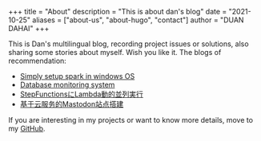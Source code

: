 +++
title = "About"
description = "This is about dan's blog"
date = "2021-10-25"
aliases = ["about-us", "about-hugo", "contact"]
author = "DUAN DAHAI"
+++

This is Dan's multilingual blog, recording project issues or solutions, also sharing some stories about myself. Wish you like it.
The blogs of recommendation:

* [Simply setup spark in windows OS](https://duandahai.com/posts/en/20221028-setup-spark-in-windows/)
* [Database monitoring system](https://duandahai.com/posts/en/20210607-real-time-monitoring-db/)
* [StepFunctionsにLambda動的並列実行](https://duandahai.com/ja/posts/jp/20211027-aws-stepfunctions-map-state/)
* [基于云服务的Mastodon站点搭建](https://duandahai.com/zh-cn/posts/zh/20221125-mastodon-site-create.zh-cn/)


If you are interesting in my projects or want to know more details, move to my [GitHub](https://github.com/vekee).
